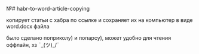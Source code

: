 №# habr-to-word-article-copying

копирует статьи с хабра по ссылке и сохраняет их на компьютер в виде word.docx файла

было сделано поприколу) и попарсу), может удобно для чтения оффлайн, хз ¯\_(ツ)_/¯
